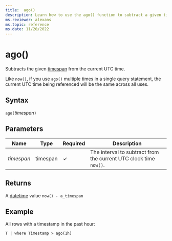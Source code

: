 ```yaml
---
title:  ago()
description: Learn how to use the ago() function to subtract a given timespan from the current UTC clock time.
ms.reviewer: alexans
ms.topic: reference
ms.date: 11/20/2022
---
```

# ago()

Subtracts the given [timespan](scalar-data-types/timespan.md) from the current UTC time.

Like `now()`, if you use `ago()` multiple times in a single query statement, the current UTC time
being referenced will be the same across all uses.

## Syntax

`ago(`*timespan*`)`

## Parameters

| Name | Type | Required | Description |
| -- | -- | -- | -- |
| *timespan* | timespan | &check; | The interval to subtract from the current UTC clock time `now()`. |

## Returns

A [datetime](./scalar-data-types/datetime.md) value `now() - a_timespan`

## Example

All rows with a timestamp in the past hour:

```kusto
T | where Timestamp > ago(1h)
```

